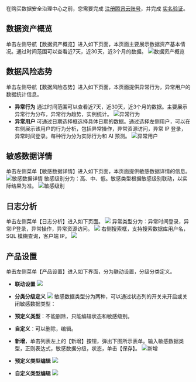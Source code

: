 在购买数据安全治理中心之前，您需要完成 [注册腾讯云账号](https://cloud.tencent.com/document/product/378/17985)，并完成 [实名验证](https://cloud.tencent.com/document/product/378/3629)。
## 数据资产概览
单击左侧导航【数据资产概览】进入如下页面，本页面主要展示数据资产基本情况。通过时间范围可以查看近7天，近30天，近3个月的数据。
![数据资产概览](https://main.qcloudimg.com/raw/e33c20e81ede8a1015230cc95ef3519d.png)

## 数据风险态势
单击左侧导航【数据风险态势】进入如下页面，本页面提供异常行为，异常用户的数据统计信息。
- **异常行为**
通过时间范围可以查看近7天，近30天，近3个月的数据。主要展示异常行为分布，异常行为趋势，实例统计。
![异常行为](https://main.qcloudimg.com/raw/02913d06e6b7f470ec3a7c4856aea2fa.png)
- **异常用户**
可通过日期选择框选择具体日期的数据。通过选择左侧用户，可以在右侧展示该用户的行为分析，包括异常操作，异常资源访问，异常 IP 登录，异常时间登录。每种行为分为实际行为和 AI 预测。
![异常用户](https://main.qcloudimg.com/raw/f2b54acdd5289ddba818ffaa27d33276.png)

## 敏感数据详情
单击左侧菜单【敏感数据详情】进入如下页面，本页面提供敏感数据详情的信息。
![敏感数据详情](https://main.qcloudimg.com/raw/8ccb5bc8d6e8d9025f84c29295fcde99.png)
敏感级别分为：高、中、低。敏感类型根据敏感级别联动，以实际结果为准。
![敏感级别](https://main.qcloudimg.com/raw/1bc114903175e771b8aedc00a8a5e915.png)

## 日志分析
单击左侧菜单【日志分析】进入如下页面。
![](https://main.qcloudimg.com/raw/5cfbb919cfe8c04f6e115ab78a88ee5f.png)
异常类型分为：异常时间登录，异常IP登录，异常操作，异常资源访问。
![](https://main.qcloudimg.com/raw/a13a1908ceb7f93287b857de2fb9a72d.png)
右侧搜索框，支持搜索数据库用户名，SQL 模糊查询，客户端 IP。
![](https://main.qcloudimg.com/raw/83b889811d0e7edea1b05000b6a1afef.png)

## 产品设置
单击左侧菜单【产品设置】进入如下界面，分为联动设置，分级分类定义。
- **联动设置**
![](https://main.qcloudimg.com/raw/65a690694331fcba9b615f8ba5ca204a.png)
- **分类分级定义**
![](https://main.qcloudimg.com/raw/653d291d83c1a29d3ec885f3b52a8bde.png)
敏感数据类型分为两种，可以通过状态列的开关来开启或关闭敏感数据类型：
- **预定义类型**：不能删除，只能编辑状态和敏感级别。
- **自定义**：可以删除，编辑。

- **新增**，单击列表左上的【新增】按钮，弹出下图所示表单。输入敏感数据类型，正则表达式，敏感数据分级，状态，单击【保存】。
![新增](https://main.qcloudimg.com/raw/8a54563cc78bc748b10de4be34bc96fe.png)
- **预定义类型编辑**
![](https://main.qcloudimg.com/raw/d2adf3f16493eec2a7b4cbf345401326.png)
- **自定义类型编辑**
![](https://main.qcloudimg.com/raw/13c30ee709c5556d7dab2aaac203921c.png)

